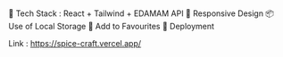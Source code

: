 🌟 Tech Stack : React + Tailwind + EDAMAM API
🎃 Responsive Design
📦 Use of Local Storage
💖 Add to Favourites
🚀 Deployment

Link : https://spice-craft.vercel.app/
